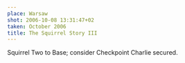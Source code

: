 ```yaml
---
place: Warsaw
shot: 2006-10-08 13:31:47+02
taken: October 2006
title: The Squirrel Story III
---
```


Squirrel Two to Base; consider Checkpoint Charlie secured.
